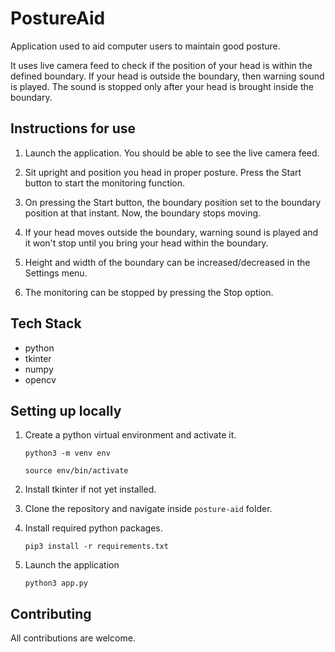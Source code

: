 # PostureAid

Application used to aid computer users to maintain good posture.

It uses live camera feed to check if the position of your head is within the defined boundary. If your head is outside the boundary, then warning sound is played. The sound is stopped only after your head is brought inside the boundary.

## Instructions for use

1. Launch the application. You should be able to see the live camera feed.

2. Sit upright and position you head in proper posture. Press the Start button to start the monitoring function.

3. On pressing the Start button, the boundary position set to the boundary position at that instant. Now, the boundary stops moving.

4. If your head moves outside the boundary, warning sound is played and it won't stop until you bring your head within the boundary.

5. Height and width of the boundary can be increased/decreased in the Settings menu.

6. The monitoring can be stopped by pressing the Stop option.

## Tech Stack

- python
- tkinter
- numpy
- opencv

## Setting up locally

1. Create a python virtual environment and activate it.

   `python3 -m venv env`

   `source env/bin/activate`

2. Install tkinter if not yet installed.

3. Clone the repository and navigate inside `posture-aid` folder.

4. Install required python packages.

   `pip3 install -r requirements.txt`

5. Launch the application

   `python3 app.py`

## Contributing

All contributions are welcome.
